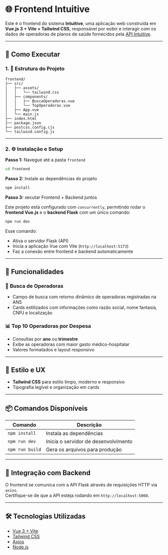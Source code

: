# 🌐 Frontend Intuitive

Este é o frontend do sistema **Intuitive**, uma aplicação web construída em **Vue.js 3 + Vite + Tailwind CSS**, 
responsável por exibir e interagir com os dados de operadoras de planos de saúde fornecidos pela [API Intuitive](../backend/README.md).

---

## 🚀 Como Executar

### 1. 📁 Estrutura do Projeto

```
frontend/
├── src/
│   ├── assets/
│   │   └── tailwind.css
│   ├── components/
│   │   ├── BuscaOperadoras.vue
│   │   └── TopOperadoras.vue
│   ├── App.vue
│   └── main.js
├── index.html
├── package.json
├── postcss.config.cjs
└── tailwind.config.js
```

---

### 2. ⚙️ Instalação e Setup

**Passo 1:** Navegue até a pasta `frontend`

```bash
cd frontend
```

**Passo 2:** Instale as dependências do projeto

```bash
npm install
```

**Passo 3:** xecutar Frontend + Backend juntos

Este projeto está configurado com `concurrently`, permitindo rodar o **frontend Vue.js** e o **backend Flask** com um único comando:

```bash
npm run dev
```

Esse comando:

- Ativa o servidor Flask (API)
- Inicia a aplicação Vue com Vite (`http://localhost:5173`)
- Faz a conexão entre frontend e backend automaticamente

---

## 🧩 Funcionalidades

### 🔎 **Busca de Operadoras**

- Campo de busca com retorno dinâmico de operadoras registradas na ANS
- Cards estilizados com informações como razão social, nome fantasia, CNPJ e localização

### 📊 **Top 10 Operadoras por Despesa**

- Consultas por **ano** ou **trimestre**
- Exibe as operadoras com maior gasto médico-hospitalar
- Valores formatados e layout responsivo

---

## 💅 Estilo e UX

- **Tailwind CSS** para estilo limpo, moderno e responsivo
- Tipografia legível e organização em cards

---

## 📦 Comandos Disponíveis

| Comando         | Descrição                         |
|-----------------|-----------------------------------|
| `npm install`   | Instala as dependências           |
| `npm run dev`   | Inicia o servidor de desenvolvimento |
| `npm run build` | Gera os arquivos para produção    |

---

## 📡 Integração com Backend

O frontend se comunica com a API Flask através de requisições HTTP via `axios`.  
Certifique-se de que a API esteja rodando em `http://localhost:5000`.

---

## 🛠️ Tecnologias Utilizadas

- [Vue 3 + Vite](https://vitejs.dev/)
- [Tailwind CSS](https://tailwindcss.com/)
- [Axios](https://axios-http.com/)
- [Node.js](https://nodejs.org/)
